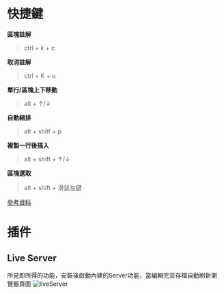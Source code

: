 # 快捷鍵
**區塊註解**
> ctrl + k + c


**取消註解**
> ctrl + K + u

**單行/區塊上下移動**
> alt + ↑/↓

**自動縮排**
> alt + shitf + p

**複製一行後插入**
> alt + shift + ↑/↓

**區塊選取**
> alt + shift + 滑鼠左鍵

[參考資料](https://code.visualstudio.com/shortcuts/keyboard-shortcuts-windows.pdf)

# 插件

## Live Server
所見即所得的功能，安裝後啟動內建的Server功能，當編輯完並存檔自動刷新瀏覽器頁面
![liveServer](https://az787680.vo.msecnd.net/user/卡萊爾/c2d50162-f438-48c1-b3f5-93f1fc30cb6d/1550560643_53948.PNG)
